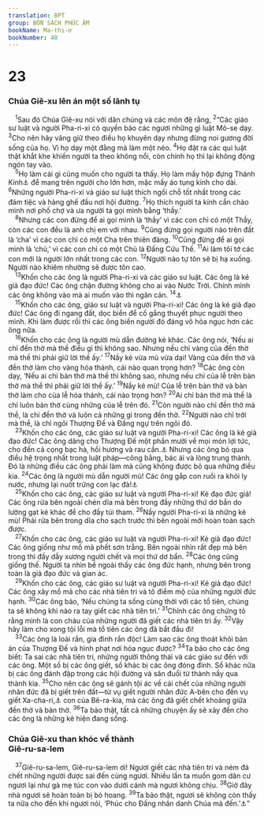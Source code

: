 ```yaml
---
translation: BPT
group: BỐN SÁCH PHÚC ÂM
bookName: Ma-thi-ơ 
bookNumber: 40
---
```


<div class="title"><h1>23</h1><h3>Chúa Giê-xu lên án một số lãnh tụ</h3></div>
<span class="verse mat_23_1"> <sup>1</sup>Sau đó Chúa Giê-xu nói với dân chúng và các môn đệ rằng,</span>
<span class="verse mat_23_2"><sup>2</sup>“Các giáo sư luật và người Pha-ri-xi có quyền bảo các ngươi những gì luật Mô-se dạy.</span>
<span class="verse mat_23_3"><sup>3</sup>Cho nên hãy vâng giữ theo điều họ khuyên dạy nhưng đừng noi gương đời sống của họ. Vì họ dạy một đằng mà làm một nẻo.</span>
<span class="verse mat_23_4"><sup>4</sup>Họ đặt ra các qui luật thật khắt khe khiến người ta theo không nổi, còn chính họ thì lại không động ngón tay vào.<br/></span>
<span class="verse mat_23_5"> <sup>5</sup>Họ làm cái gì cũng muốn cho người ta thấy. Họ làm mấy hộp đựng Thánh Kinh<a data-toggle="tooltip" data-placement="bottom" title="Hộp nhỏ đựng bốn sách quan trọng trong Thánh Kinh. Một số người Do-thái đeo hộp nầy trên trán hay nơi tay trái, có lẽ cho mọi người thấy mình sùng đạo.">⚓</a> để mang trên người cho lớn hơn, mặc mấy áo tụng kinh cho dài.</span>
<span class="verse mat_23_6"><sup>6</sup>Những người Pha-ri-xi và giáo sư luật thích ngồi chỗ tốt nhất trong các đám tiệc và hàng ghế đầu nơi hội đường.</span>
<span class="verse mat_23_7"><sup>7</sup>Họ thích người ta kính cẩn chào mình nơi phố chợ và ưa người ta gọi mình bằng ‘thầy.’<br/></span>
<span class="verse mat_23_8"> <sup>8</sup>Nhưng các con đừng để ai gọi mình là ‘thầy’ vì các con chỉ có một Thầy, còn các con đều là anh chị em với nhau.</span>
<span class="verse mat_23_9"><sup>9</sup>Cũng đừng gọi người nào trên đất là ‘cha’ vì các con chỉ có một Cha trên thiên đàng.</span>
<span class="verse mat_23_10"><sup>10</sup>Cũng đừng để ai gọi mình là ‘chủ,’ vì các con chỉ có một Chủ là Đấng Cứu Thế.</span>
<span class="verse mat_23_11"><sup>11</sup>Ai làm tôi tớ các con mới là người lớn nhất trong các con.</span>
<span class="verse mat_23_12"><sup>12</sup>Người nào tự tôn sẽ bị hạ xuống. Người nào khiêm nhường sẽ được tôn cao.<br/></span>
<span class="verse mat_23_13"> <sup>13</sup>Khốn cho các ông là người Pha-ri-xi và các giáo sư luật. Các ông là kẻ giả đạo đức! Các ông chận đường không cho ai vào Nước Trời. Chính mình các ông không vào mà ai muốn vào thì ngăn cản.</span>
<span class="verse mat_23_14"><sup>14</sup><a data-toggle="tooltip" data-placement="bottom" title="Vài bản Hi-lạp thêm câu 14: “Khốn cho các ông, các giáo sư luật và người Pha-ri-xi. Các ông là kẻ giả đạo đức. Các ông cướp đoạt nhà của đàn bà góa rồi làm bộ đọc lời cầu nguyện cho dài để cho người ta thấy. Các ông sẽ bị trừng phạt nặng hơn.” Xem thêm Mác 12:40; Lu 20:47.">⚓</a><br/></span>
<span class="verse mat_23_15"> <sup>15</sup>Khốn cho các ông, giáo sư luật và người Pha-ri-xi! Các ông là kẻ giả đạo đức! Các ông đi ngang đất, dọc biển để cố gắng thuyết phục người theo mình. Khi làm được rồi thì các ông biến người đó đáng vô hỏa ngục hơn các ông nữa.<br/></span>
<span class="verse mat_23_16"> <sup>16</sup>Khốn cho các ông là người mù dẫn đường kẻ khác. Các ông nói, ‘Nếu ai chỉ đền thờ mà thề điều gì thì không sao. Nhưng nếu chỉ vàng của đền thờ mà thề thì phải giữ lời thề ấy.’</span>
<span class="verse mat_23_17"><sup>17</sup>Nầy kẻ vừa mù vừa dại! Vàng của đền thờ và đền thờ làm cho vàng hóa thánh, cái nào quan trọng hơn?</span>
<span class="verse mat_23_18"><sup>18</sup>Các ông còn dạy, ‘Nếu ai chỉ bàn thờ mà thề thì không sao, nhưng nếu chỉ của lễ trên bàn thờ mà thề thì phải giữ lời thề ấy.’</span>
<span class="verse mat_23_19"><sup>19</sup>Nầy kẻ mù! Của lễ trên bàn thờ và bàn thờ làm cho của lễ hóa thánh, cái nào trọng hơn?</span>
<span class="verse mat_23_20"><sup>20</sup>Ai chỉ bàn thờ mà thề là chỉ luôn bàn thờ cùng những của lễ trên đó.</span>
<span class="verse mat_23_21"><sup>21</sup>Còn người nào chỉ đền thờ mà thề, là chỉ đền thờ và luôn cả những gì trong đền thờ.</span>
<span class="verse mat_23_22"><sup>22</sup>Người nào chỉ trời mà thề, là chỉ ngôi Thượng Đế và Đấng ngự trên ngôi đó.<br/></span>
<span class="verse mat_23_23"> <sup>23</sup>Khốn cho các ông, các giáo sư luật và người Pha-ri-xi! Các ông là kẻ giả đạo đức! Các ông dâng cho Thượng Đế một phần mười về mọi món lợi tức, cho đến cả cọng bạc hà, hồi hương và rau cần.<a data-toggle="tooltip" data-placement="bottom" title="Các loại cây nhỏ trong vườn để làm gia vị. Chỉ có người nào sùng đạo lắm mới để ý đến việc dâng một phần mười các loại rau nầy.">⚓</a> Nhưng các ông bỏ qua điều hệ trọng nhất trong luật pháp—công bằng, bác ái và lòng trung thành. Đó là những điều các ông phải làm mà cũng không được bỏ qua những điều kia.</span>
<span class="verse mat_23_24"><sup>24</sup>Các ông là người mù dẫn người mù! Các ông gắp con ruồi ra khỏi ly nước, nhưng lại nuốt trửng con lạc đà!<a data-toggle="tooltip" data-placement="bottom" title="Nghĩa là “Các ông để ý đến những lỗi nhỏ nhặt mà lại phạm tội to lớn.”">⚓</a><br/></span>
<span class="verse mat_23_25"> <sup>25</sup>Khốn cho các ông, các giáo sư luật và người Pha-ri-xi! Kẻ đạo đức giả! Các ông rửa bên ngoài chén dĩa mà bên trong đầy những thứ dơ bẩn do lường gạt kẻ khác để cho đầy túi tham.</span>
<span class="verse mat_23_26"><sup>26</sup>Nầy người Pha-ri-xi là những kẻ mù! Phải rửa bên trong dĩa cho sạch trước thì bên ngoài mới hoàn toàn sạch được.<br/></span>
<span class="verse mat_23_27"> <sup>27</sup>Khốn cho các ông, các giáo sư luật và người Pha-ri-xi! Kẻ giả đạo đức! Các ông giống như mồ mả phết sơn trắng. Bên ngoài nhìn rất đẹp mà bên trong thì đầy dẫy xương người chết và mọi thứ dơ bẩn.</span>
<span class="verse mat_23_28"><sup>28</sup>Các ông cũng giống thế. Người ta nhìn bề ngoài thấy các ông đức hạnh, nhưng bên trong toàn là giả đạo đức và gian ác.<br/></span>
<span class="verse mat_23_29"> <sup>29</sup>Khốn cho các ông, các giáo sư luật và người Pha-ri-xi! Kẻ giả đạo đức! Các ông xây mồ mả cho các nhà tiên tri và tô điểm mộ của những người đức hạnh.</span>
<span class="verse mat_23_30"><sup>30</sup>Các ông bảo, ‘Nếu chúng ta sống cùng thời với các tổ tiên, chúng ta sẽ không khi nào ra tay giết các nhà tiên tri.’</span>
<span class="verse mat_23_31"><sup>31</sup>Chính các ông chứng tỏ rằng mình là con cháu của những người đã giết các nhà tiên tri ấy.</span>
<span class="verse mat_23_32"><sup>32</sup>Vậy hãy làm cho xong tội lỗi mà tổ tiên các ông đã bắt đầu đi!<br/></span>
<span class="verse mat_23_33"> <sup>33</sup>Các ông là loài rắn, gia đình rắn độc! Làm sao các ông thoát khỏi bản án của Thượng Đế và hình phạt nơi hỏa ngục được?</span>
<span class="verse mat_23_34"><sup>34</sup>Ta bảo cho các ông biết: Ta sai các nhà tiên tri, những người thông thái và các giáo sư đến với các ông. Một số bị các ông giết, số khác bị các ông đóng đinh. Số khác nữa bị các ông đánh đập trong các hội đường và săn đuổi từ thành nầy qua thành kia.</span>
<span class="verse mat_23_35"><sup>35</sup>Cho nên các ông sẽ gánh tội ác về cái chết của những người nhân đức đã bị giết trên đất—từ vụ giết người nhân đức A-bên cho đến vụ giết Xa-cha-ri,<a data-toggle="tooltip" data-placement="bottom" title="Theo thứ tự các sách trong kinh Cựu Ước Hê-bơ-rơ, người đầu tiên và cuối cùng bị sát hại.">⚓</a> con của Bê-ra-kia, mà các ông đã giết chết khoảng giữa đền thờ và bàn thờ.</span>
<span class="verse mat_23_36"><sup>36</sup>Ta bảo thật, tất cả những chuyện ấy sẽ xảy đến cho các ông là những kẻ hiện đang sống.<br/></span>
<div class="title"><h3>Chúa Giê-xu than khóc về thành<br/>Giê-ru-sa-lem</h3></div>
<span class="verse mat_23_37"> <sup>37</sup>Giê-ru-sa-lem, Giê-ru-sa-lem ơi! Ngươi giết các nhà tiên tri và ném đá chết những người được sai đến cùng ngươi. Nhiều lần ta muốn gom dân cư ngươi lại như gà mẹ túc con vào dưới cánh mà ngươi không chịu.</span>
<span class="verse mat_23_38"><sup>38</sup>Giờ đây nhà ngươi sẽ hoàn toàn bị bỏ hoang.</span>
<span class="verse mat_23_39"><sup>39</sup>Ta bảo thật, ngươi sẽ không còn thấy ta nữa cho đến khi ngươi nói, ‘Phúc cho Đấng nhân danh Chúa mà đến.’<a data-toggle="tooltip" data-placement="bottom" title="Thi 118:26.">⚓</a>”<br/></span>
